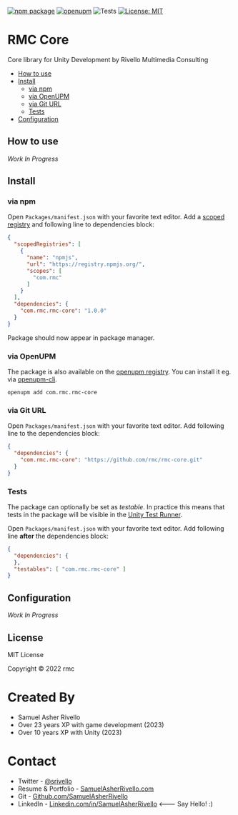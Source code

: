 [![npm package](https://img.shields.io/npm/v/com.rmc.rmc-core)](https://www.npmjs.com/package/com.rmc.rmc-core)
[![openupm](https://img.shields.io/npm/v/com.rmc.rmc-core?label=openupm&registry_uri=https://package.openupm.com)](https://openupm.com/packages/com.rmc.rmc-core/)
![Tests](https://github.com/rmc/rmc-core/workflows/Tests/badge.svg)
[![License: MIT](https://img.shields.io/badge/License-MIT-green.svg)](https://opensource.org/licenses/MIT)

# RMC Core

Core library for Unity Development by Rivello Multimedia Consulting

- [How to use](#how-to-use)
- [Install](#install)
  - [via npm](#via-npm)
  - [via OpenUPM](#via-openupm)
  - [via Git URL](#via-git-url)
  - [Tests](#tests)
- [Configuration](#configuration)

<!-- toc -->

## How to use

*Work In Progress*

## Install

### via npm

Open `Packages/manifest.json` with your favorite text editor. Add a [scoped registry](https://docs.unity3d.com/Manual/upm-scoped.html) and following line to dependencies block:
```json
{
  "scopedRegistries": [
    {
      "name": "npmjs",
      "url": "https://registry.npmjs.org/",
      "scopes": [
        "com.rmc"
      ]
    }
  ],
  "dependencies": {
    "com.rmc.rmc-core": "1.0.0"
  }
}
```
Package should now appear in package manager.

### via OpenUPM

The package is also available on the [openupm registry](https://openupm.com/packages/com.rmc.rmc-core). You can install it eg. via [openupm-cli](https://github.com/openupm/openupm-cli).

```
openupm add com.rmc.rmc-core
```

### via Git URL

Open `Packages/manifest.json` with your favorite text editor. Add following line to the dependencies block:
```json
{
  "dependencies": {
    "com.rmc.rmc-core": "https://github.com/rmc/rmc-core.git"
  }
}
```

### Tests

The package can optionally be set as *testable*.
In practice this means that tests in the package will be visible in the [Unity Test Runner](https://docs.unity3d.com/2017.4/Documentation/Manual/testing-editortestsrunner.html).

Open `Packages/manifest.json` with your favorite text editor. Add following line **after** the dependencies block:
```json
{
  "dependencies": {
  },
  "testables": [ "com.rmc.rmc-core" ]
}
```

## Configuration

*Work In Progress*

## License

MIT License

Copyright © 2022 rmc


Created By
=============

- Samuel Asher Rivello 
- Over 23 years XP with game development (2023)
- Over 10 years XP with Unity (2023)

Contact
=============

- Twitter - <a href="https://twitter.com/srivello/">@srivello</a>
- Resume & Portfolio - <a href="http://www.SamuelAsherRivello.com">SamuelAsherRivello.com</a>
- Git - <a href="https://github.com/SamuelAsherRivello/">Github.com/SamuelAsherRivello</a>
- LinkedIn - <a href="https://Linkedin.com/in/SamuelAsherRivello">Linkedin.com/in/SamuelAsherRivello</a> <--- Say Hello! :)




